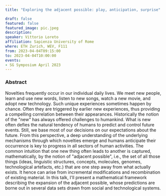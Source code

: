 ```yaml
---
title: "Exploring the adjacent possible: play, anticipation, surprise"

draft: false
featured: false
featured_image: pic.jpeg
description:
speaker: Vittorio Loreto
affiliation: Sapienza University of Rome
where: ETH Zurich, WEV, F111
from: 2023-04-04T09:15:00
to: 2023-04-04T10:00:00
events:
- SG Symposium April 2023
---
```


### Abstract

Novelties frequently occur in our individual daily lives. We meet new people, learn and use new words, listen to new songs, watch a new movie, and adopt new technology. Such unique experiences sometimes happen by chance. Often they are triggered by earlier new experiences, thus providing a compelling correlation between their appearances. Historically the notion of the "new" has always offered challenges to humankind. What is new often defies the natural tendency of humans to predict and control future events. Still, we base most of our decisions on our expectations about the future. From this perspective, a deep understanding of the underlying mechanisms through which novelties emerge and humans anticipate their occurrence is key to progress in all sectors of human activities. The common intuition that one new thing often leads to another is captured, mathematically, by the notion of "adjacent possible", i.e., the set of all those things (ideas, linguistic structures, concepts, molecules, genomes, technological artefacts, etc.) that are one step away from what actually exists. It hence can arise from incremental modifications and recombination of existing material. In this talk, I'll present a mathematical framework describing the expansion of the adjacent possible, whose predictions are borne out in several data sets drawn from social and technological systems.
